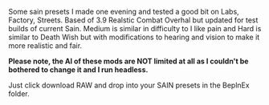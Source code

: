 Some sain presets I made one evening and tested a good bit on Labs, Factory, Streets. Based of 3.9 Realstic Combat Overhal but updated for test builds of current Sain. 
Medium is similar in difficulty to I like pain and Hard is similar to Death Wish but with modifications to hearing and vision to make it more realistic and fair. 

**Please note, the AI of these mods are NOT limited at all as I couldn't be bothered to change it and I run headless.**

Just click download RAW and drop into your SAIN presets in the BeplnEx folder.
